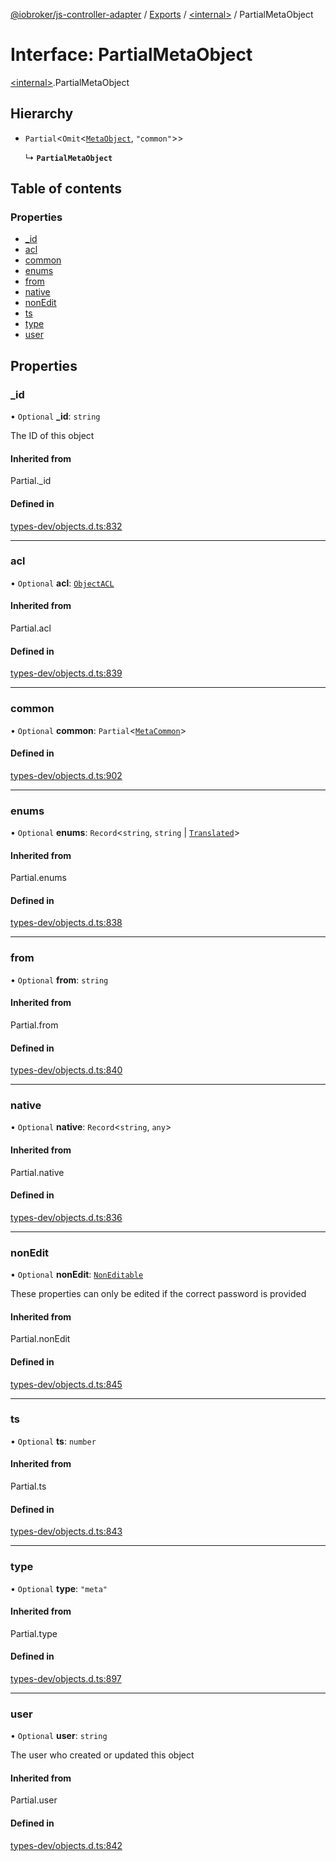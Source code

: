 [@iobroker/js-controller-adapter](../README.md) / [Exports](../modules.md) / [\<internal\>](../modules/internal_.md) / PartialMetaObject

# Interface: PartialMetaObject

[\<internal\>](../modules/internal_.md).PartialMetaObject

## Hierarchy

- `Partial`\<`Omit`\<[`MetaObject`](internal_.MetaObject.md), ``"common"``\>\>

  ↳ **`PartialMetaObject`**

## Table of contents

### Properties

- [\_id](internal_.PartialMetaObject.md#_id)
- [acl](internal_.PartialMetaObject.md#acl)
- [common](internal_.PartialMetaObject.md#common)
- [enums](internal_.PartialMetaObject.md#enums)
- [from](internal_.PartialMetaObject.md#from)
- [native](internal_.PartialMetaObject.md#native)
- [nonEdit](internal_.PartialMetaObject.md#nonedit)
- [ts](internal_.PartialMetaObject.md#ts)
- [type](internal_.PartialMetaObject.md#type)
- [user](internal_.PartialMetaObject.md#user)

## Properties

### \_id

• `Optional` **\_id**: `string`

The ID of this object

#### Inherited from

Partial.\_id

#### Defined in

[types-dev/objects.d.ts:832](https://github.com/ioBroker/ioBroker.js-controller/blob/92c3310c84236d95c9e4b3ae9d8146bf78922374/packages/types-dev/objects.d.ts#L832)

___

### acl

• `Optional` **acl**: [`ObjectACL`](internal_.ObjectACL.md)

#### Inherited from

Partial.acl

#### Defined in

[types-dev/objects.d.ts:839](https://github.com/ioBroker/ioBroker.js-controller/blob/92c3310c84236d95c9e4b3ae9d8146bf78922374/packages/types-dev/objects.d.ts#L839)

___

### common

• `Optional` **common**: `Partial`\<[`MetaCommon`](internal_.MetaCommon.md)\>

#### Defined in

[types-dev/objects.d.ts:902](https://github.com/ioBroker/ioBroker.js-controller/blob/92c3310c84236d95c9e4b3ae9d8146bf78922374/packages/types-dev/objects.d.ts#L902)

___

### enums

• `Optional` **enums**: `Record`\<`string`, `string` \| [`Translated`](../modules/internal_.md#translated)\>

#### Inherited from

Partial.enums

#### Defined in

[types-dev/objects.d.ts:838](https://github.com/ioBroker/ioBroker.js-controller/blob/92c3310c84236d95c9e4b3ae9d8146bf78922374/packages/types-dev/objects.d.ts#L838)

___

### from

• `Optional` **from**: `string`

#### Inherited from

Partial.from

#### Defined in

[types-dev/objects.d.ts:840](https://github.com/ioBroker/ioBroker.js-controller/blob/92c3310c84236d95c9e4b3ae9d8146bf78922374/packages/types-dev/objects.d.ts#L840)

___

### native

• `Optional` **native**: `Record`\<`string`, `any`\>

#### Inherited from

Partial.native

#### Defined in

[types-dev/objects.d.ts:836](https://github.com/ioBroker/ioBroker.js-controller/blob/92c3310c84236d95c9e4b3ae9d8146bf78922374/packages/types-dev/objects.d.ts#L836)

___

### nonEdit

• `Optional` **nonEdit**: [`NonEditable`](internal_.NonEditable.md)

These properties can only be edited if the correct password is provided

#### Inherited from

Partial.nonEdit

#### Defined in

[types-dev/objects.d.ts:845](https://github.com/ioBroker/ioBroker.js-controller/blob/92c3310c84236d95c9e4b3ae9d8146bf78922374/packages/types-dev/objects.d.ts#L845)

___

### ts

• `Optional` **ts**: `number`

#### Inherited from

Partial.ts

#### Defined in

[types-dev/objects.d.ts:843](https://github.com/ioBroker/ioBroker.js-controller/blob/92c3310c84236d95c9e4b3ae9d8146bf78922374/packages/types-dev/objects.d.ts#L843)

___

### type

• `Optional` **type**: ``"meta"``

#### Inherited from

Partial.type

#### Defined in

[types-dev/objects.d.ts:897](https://github.com/ioBroker/ioBroker.js-controller/blob/92c3310c84236d95c9e4b3ae9d8146bf78922374/packages/types-dev/objects.d.ts#L897)

___

### user

• `Optional` **user**: `string`

The user who created or updated this object

#### Inherited from

Partial.user

#### Defined in

[types-dev/objects.d.ts:842](https://github.com/ioBroker/ioBroker.js-controller/blob/92c3310c84236d95c9e4b3ae9d8146bf78922374/packages/types-dev/objects.d.ts#L842)
